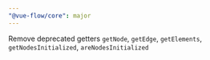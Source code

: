 ```yaml
---
"@vue-flow/core": major
---
```


Remove deprecated getters `getNode`, `getEdge`, `getElements`, `getNodesInitialized`, `areNodesInitialized`
